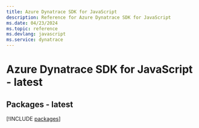 ```yaml
---
title: Azure Dynatrace SDK for JavaScript
description: Reference for Azure Dynatrace SDK for JavaScript
ms.date: 04/23/2024
ms.topic: reference
ms.devlang: javascript
ms.service: dynatrace
---
```

# Azure Dynatrace SDK for JavaScript - latest
## Packages - latest
[!INCLUDE [packages](dynatrace-index.md)]